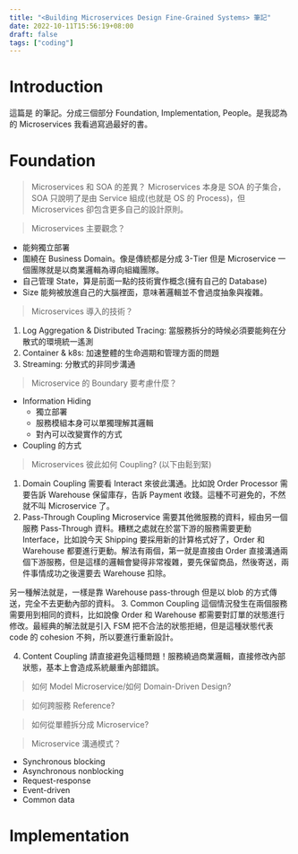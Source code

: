 ```yaml
---
title: "<Building Microservices Design Fine-Grained Systems> 筆記"
date: 2022-10-11T15:56:19+08:00
draft: false
tags: ["coding"]
---
```

# Introduction
這篇是 <Building Microservices Design Fine-Grained Systems> 的筆記。分成三個部分 Foundation, Implementation, People。是我認為的 Microservices 我看過寫過最好的書。

# Foundation
> Microservices 和 SOA 的差異？
Microservices 本身是 SOA 的子集合，SOA 只說明了是由 Service 組成(也就是 OS 的 Process)，但 Microservices 卻包含更多自己的設計原則。

> Microservices 主要觀念？
* 能夠獨立部署
* 圍繞在 Business Domain。像是傳統都是分成 3-Tier 但是 Microservice 一個團隊就是以商業邏輯為導向組織團隊。
* 自己管理 State，算是前面一點的技術實作概念(擁有自己的 Database)
* Size 能夠被放進自己的大腦裡面，意味著邏輯並不會過度抽象與複雜。

> Microservices 導入的技術？
1. Log Aggregation & Distributed Tracing: 當服務拆分的時候必須要能夠在分散式的環境統一遙測
2. Container & k8s: 加速整體的生命週期和管理方面的問題
3. Streaming: 分散式的非同步溝通

> Microservice 的 Boundary 要考慮什麼？
* Information Hiding
    * 獨立部署
    * 服務模組本身可以單獨理解其邏輯
    * 對內可以改變實作的方式
* Coupling 的方式    

> Microservices 彼此如何 Coupling?
(以下由鬆到緊)
1. Domain Coupling
需要看 Interact 來彼此溝通。比如說 Order Processor 需要告訴 Warehouse 保留庫存，告訴 Payment 收錢。這種不可避免的，不然就不叫 Microservice 了。
2. Pass-Through Coupling
Microservice 需要其他微服務的資料，經由另一個服務 Pass-Through 資料。糟糕之處就在於當下游的服務需要更動 Interface，比如說今天 Shipping 要採用新的計算格式好了，Order 和 Warehouse 都要進行更動。解法有兩個，第一就是直接由 Order 直接溝通兩個下游服務，但是這樣的邏輯會變得非常複雜，要先保留商品，然後寄送，兩件事情成功之後還要去 Warehouse 扣除。

另一種解法就是，一樣是靠 Warehouse pass-through 但是以 blob 的方式傳送，完全不去更動內部的資料。
3. Common Coupling
這個情況發生在兩個服務需要用到相同的資料，比如說像 Order 和 Warehouse 都需要對訂單的狀態進行修改。最經典的解法就是引入 FSM 把不合法的狀態拒絕，但是這種狀態代表 code 的 cohesion 不夠，所以要進行重新設計。

4. Content Coupling
請直接避免這種問題！服務繞過商業邏輯，直接修改內部狀態，基本上會造成系統嚴重內部錯誤。

> 如何 Model Microservice/如何 Domain-Driven Design?

> 如何跨服務 Reference?


> 如何從單體拆分成 Microservice?

> Microservice 溝通模式？
* Synchronous blocking
* Asynchronous nonblocking
* Request-response
* Event-driven
* Common data


# Implementation



